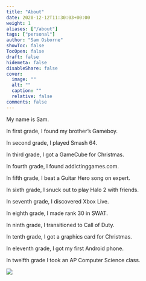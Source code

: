 ```yaml
---
title: "About"
date: 2020-12-12T11:30:03+00:00
weight: 1
aliases: ["/about"]
tags: ["personal"]
author: "Sam Osborne"
showToc: false
TocOpen: false
draft: false
hidemeta: false
disableShare: false
cover:
  image: ""
  alt: ""
  caption: ""
  relative: false
comments: false
---
```


My name is Sam.

In first grade, I found my brother’s Gameboy. 

In second grade, I played Smash 64. 

In third grade, I got a GameCube for Christmas. 

In fourth grade, I found addictinggames.com. 

In fifth grade, I beat a Guitar Hero song on expert. 

In sixth grade, I snuck out to play Halo 2 with friends. 

In seventh grade, I discovered Xbox Live. 

In eighth grade, I made rank 30 in SWAT.

In ninth grade, I transitioned to Call of Duty. 

In tenth grade, I got a graphics card for Christmas.

In eleventh grade, I got my first Android phone. 

In twelfth grade I took an AP Computer Science class. 

![](https://i.imgur.com/GxOjwsO.jpg)